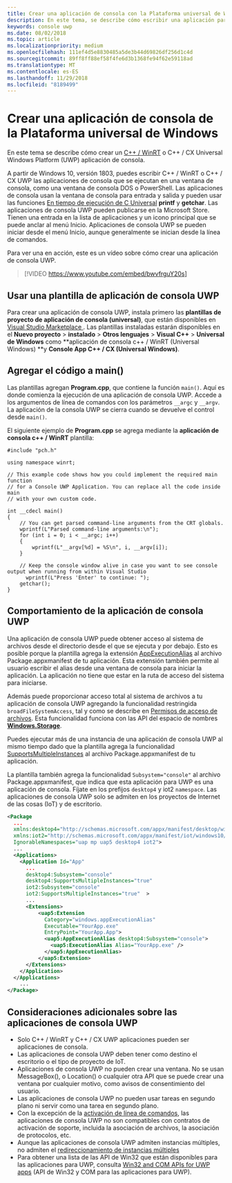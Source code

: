 ```yaml
---
title: Crear una aplicación de consola con la Plataforma universal de Windows
description: En este tema, se describe cómo escribir una aplicación para UWP que se ejecuta en una ventana de la consola.
keywords: console uwp
ms.date: 08/02/2018
ms.topic: article
ms.localizationpriority: medium
ms.openlocfilehash: 111ef4d5e8830485a5de3b44d69826df256d1c4d
ms.sourcegitcommit: 89ff8ff88ef58f4fe6d3b1368fe94f62e59118ad
ms.translationtype: MT
ms.contentlocale: es-ES
ms.lasthandoff: 11/29/2018
ms.locfileid: "8189499"
---
```

# <a name="create-a-universal-windows-platform-console-app"></a>Crear una aplicación de consola de la Plataforma universal de Windows

En este tema se describe cómo crear un [C++ / WinRT](/windows/uwp/cpp-and-winrt-apis/intro-to-using-cpp-with-winrt) o C++ / CX Universal Windows Platform (UWP) aplicación de consola.

A partir de Windows 10, versión 1803, puedes escribir C++ / WinRT o C++ / CX UWP las aplicaciones de consola que se ejecutan en una ventana de consola, como una ventana de consola DOS o PowerShell. Las aplicaciones de consola usan la ventana de consola para entrada y salida y pueden usar las funciones [En tiempo de ejecución de C Universal](/cpp/c-runtime-library/reference/crt-alphabetical-function-reference) **printf** y **getchar**. Las aplicaciones de consola UWP pueden publicarse en la Microsoft Store. Tienen una entrada en la lista de aplicaciones y un icono principal que se puede anclar al menú Inicio. Aplicaciones de consola UWP se pueden iniciar desde el menú Inicio, aunque generalmente se inician desde la línea de comandos.

Para ver una en acción, este es un vídeo sobre cómo crear una aplicación de consola UWP.

> [!VIDEO https://www.youtube.com/embed/bwvfrguY20s]

## <a name="use-a-uwp-console-app-template"></a>Usar una plantilla de aplicación de consola UWP 

Para crear una aplicación de consola UWP, instala primero las **plantillas de proyecto de aplicación de consola (universal)**, que están disponibles en [Visual Studio Marketplace ](https://marketplace.visualstudio.com/items?itemName=AndrewWhitechapelMSFT.ConsoleAppUniversal). Las plantillas instaladas estarán disponibles en el **Nuevo proyecto** > **instalado** > **Otros lenguajes** > **Visual C++** > **Universal de Windows** como **aplicación de consola c++ / WinRT (Universal Windows) **y **Console App C++ / CX (Universal Windows)**.

## <a name="add-your-code-to-main"></a>Agregar el código a main()

Las plantillas agregan **Program.cpp**, que contiene la función `main()`. Aquí es donde comienza la ejecución de una aplicación de consola UWP. Accede a los argumentos de línea de comandos con los parámetros `__argc` y `__argv`. La aplicación de la consola UWP se cierra cuando se devuelve el control desde `main()`.

El siguiente ejemplo de **Program.cpp** se agrega mediante la **aplicación de consola c++ / WinRT** plantilla:

```cppwinrt
#include "pch.h"

using namespace winrt;

// This example code shows how you could implement the required main function
// for a Console UWP Application. You can replace all the code inside main
// with your own custom code.

int __cdecl main()
{
    // You can get parsed command-line arguments from the CRT globals.
    wprintf(L"Parsed command-line arguments:\n");
    for (int i = 0; i < __argc; i++)
    {
        wprintf(L"__argv[%d] = %S\n", i, __argv[i]);
    }

    // Keep the console window alive in case you want to see console output when running from within Visual Studio
      wprintf(L"Press 'Enter' to continue: ");
    getchar();
}
```

## <a name="uwp-console-app-behavior"></a>Comportamiento de la aplicación de consola UWP

Una aplicación de consola UWP puede obtener acceso al sistema de archivos desde el directorio desde el que se ejecuta y por debajo. Esto es posible porque la plantilla agrega la extensión [AppExecutionAlias](https://docs.microsoft.com/uwp/schemas/appxpackage/uapmanifestschema/element-uap5-appexecutionalias) al archivo Package.appxmanifest de tu aplicación. Esta extensión también permite al usuario escribir el alias desde una ventana de consola para iniciar la aplicación. La aplicación no tiene que estar en la ruta de acceso del sistema para iniciarse.

Además puede proporcionar acceso total al sistema de archivos a tu aplicación de consola UWP agregando la funcionalidad restringida `broadFileSystemAccess`, tal y como se describe en [Permisos de acceso de archivos](https://docs.microsoft.com/windows/uwp/files/file-access-permissions). Esta funcionalidad funciona con las API del espacio de nombres [**Windows.Storage**](https://msdn.microsoft.com/library/windows/apps/BR227346).

Puedes ejecutar más de una instancia de una aplicación de consola UWP al mismo tiempo dado que la plantilla agrega la funcionalidad [SupportsMultipleInstances](multi-instance-uwp.md) al archivo Package.appxmanifest de tu aplicación.

La plantilla también agrega la funcionalidad `Subsystem="console"` al archivo Package.appxmanifest, que indica que esta aplicación para UWP es una aplicación de consola. Fíjate en los prefijos `desktop4` y iot2 `namespace`. Las aplicaciones de consola UWP solo se admiten en los proyectos de Internet de las cosas (IoT) y de escritorio.

```xml
<Package
  ...
  xmlns:desktop4="http://schemas.microsoft.com/appx/manifest/desktop/windows10/4" 
  xmlns:iot2="http://schemas.microsoft.com/appx/manifest/iot/windows10/2" 
  IgnorableNamespaces="uap mp uap5 desktop4 iot2">
  ...
  <Applications>
    <Application Id="App"
      ...
      desktop4:Subsystem="console" 
      desktop4:SupportsMultipleInstances="true" 
      iot2:Subsystem="console" 
      iot2:SupportsMultipleInstances="true"  >
      ...
      <Extensions>
          <uap5:Extension 
            Category="windows.appExecutionAlias" 
            Executable="YourApp.exe" 
            EntryPoint="YourApp.App">
            <uap5:AppExecutionAlias desktop4:Subsystem="console">
              <uap5:ExecutionAlias Alias="YourApp.exe" />
            </uap5:AppExecutionAlias>
          </uap5:Extension>
      </Extensions>
    </Application>
  </Applications>
    ...
</Package>
```

## <a name="additional-considerations-for-uwp-console-apps"></a>Consideraciones adicionales sobre las aplicaciones de consola UWP

- Solo C++ / WinRT y C++ / CX UWP aplicaciones pueden ser aplicaciones de consola.
- Las aplicaciones de consola UWP deben tener como destino el escritorio o el tipo de proyecto de IoT.
- Aplicaciones de consola UWP no pueden crear una ventana. No se usan MessageBox(), o Location() o cualquier otra API que se puede crear una ventana por cualquier motivo, como avisos de consentimiento del usuario.
- Las aplicaciones de consola UWP no pueden usar tareas en segundo plano ni servir como una tarea en segundo plano.
- Con la excepción de la [activación de línea de comandos](https://blogs.windows.com/buildingapps/2017/07/05/command-line-activation-universal-windows-apps/#5YJUzjBoXCL4MhAe.97), las aplicaciones de consola UWP no son compatibles con contratos de activación de soporte, incluida la asociación de archivos, la asociación de protocolos, etc.
- Aunque las aplicaciones de consola UWP admiten instancias múltiples, no admiten el [redireccionamiento de instancias múltiples](multi-instance-uwp.md)
- Para obtener una lista de las API de Win32 que están disponibles para las aplicaciones para UWP, consulta [Win32 and COM APIs for UWP apps](https://docs.microsoft.com/uwp/win32-and-com/win32-and-com-for-uwp-apps) (API de Win32 y COM para las aplicaciones para UWP).